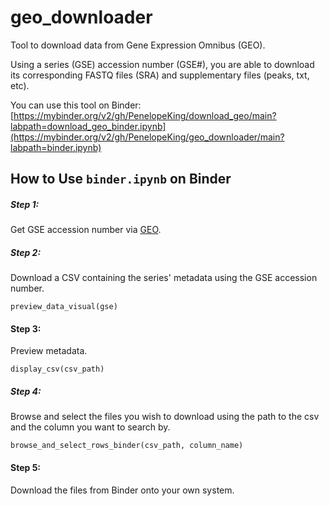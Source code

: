 # geo_downloader

Tool to download data from Gene Expression Omnibus (GEO). 

Using a series (GSE) accession number (GSE#), you are able to download its corresponding FASTQ files (SRA) and supplementary files (peaks, txt, etc).

You can use this tool on Binder: [https://mybinder.org/v2/gh/PenelopeKing/download_geo/main?labpath=download_geo_binder.ipynb](https://mybinder.org/v2/gh/PenelopeKing/geo_downloader/main?labpath=binder.ipynb)



## How to Use `binder.ipynb` on Binder

##### Step 1:
Get GSE accession number via [GEO](https://www.ncbi.nlm.nih.gov/geo/).

##### Step 2:
Download a CSV containing the series' metadata using the GSE accession number.

```
preview_data_visual(gse)
```

#### Step 3:
Preview metadata.

```
display_csv(csv_path)
```

##### Step 4:
Browse and select the files you wish to download using the path to the csv and the column you want to search by.

```
browse_and_select_rows_binder(csv_path, column_name)
```

#### Step 5:
Download the files from Binder onto your own system.

